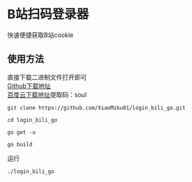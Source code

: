# B站扫码登录器  

快速便捷获取B站cookie

## 使用方法  
直接下载二进制文件打开即可  
[Github下载地址](https://github.com/XiaoMiku01/login_bili_go/releases)  
[百度云下载地址](链接：https://pan.baidu.com/s/1He_TAnT9OJm_1gJcz8wPOg?pwd=soul )提取码：soul


```shell
git clone https://github.com/XiaoMiku01/login_bili_go.git  

cd login_bili_go  

go get -u  

go build
```

运行  
```shell
./login_bili_go
```